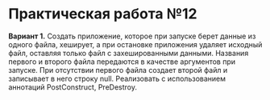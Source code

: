 # Практическая работа №12
**Вариант 1.**
Создать приложение, которое при запуске берет данные
из одного файла, хеширует, а при остановке приложения 
удаляет исходный файл, оставляя только файл с захешированными данными.
Названия первого и второго файла передаются в качестве аргументов при запуске.
При отсутствии первого файла создает второй файл и записывает
в него строку null. Реализовать с использованием аннотаций
PostConstruct, PreDestroy.
